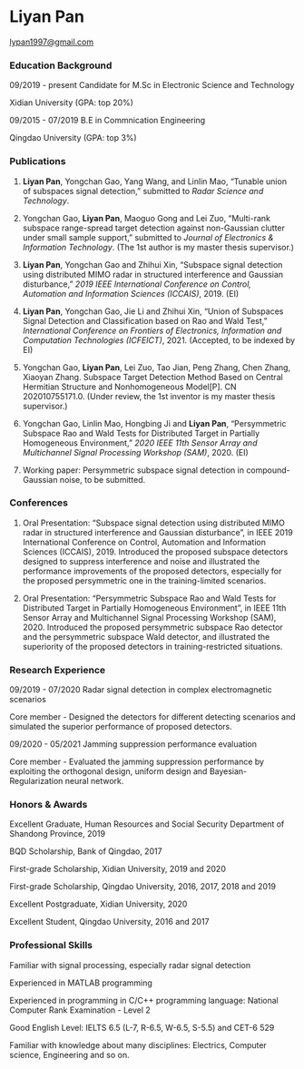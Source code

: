# Liyan Pan

lypan1997@gmail.com

### Education Background

09/2019 - present    Candidate for M.Sc in Electronic Science and Technology

Xidian University    (GPA: top 20%)
                   
09/2015 - 07/2019    B.E in Commnication Engineering

Qingdao University    (GPA: top 3%)
                   
### Publications

1. **Liyan Pan**, Yongchan Gao, Yang Wang, and Linlin Mao, “Tunable union of subspaces signal detection,” submitted to _Radar Science and Technology_.

2. Yongchan Gao, **Liyan Pan**, Maoguo Gong and Lei Zuo, “Multi-rank subspace range-spread target detection against non-Gaussian clutter under small sample support,” submitted to _Journal of Electronics & Information Technology_. (The 1st author is my master thesis supervisor.)

3. **Liyan Pan**, Yongchan Gao and Zhihui Xin, “Subspace signal detection using distributed MIMO radar in structured interference and Gaussian disturbance,” _2019 IEEE International Conference on Control, Automation and Information Sciences (ICCAIS)_, 2019. (EI)

4. **Liyan Pan**, Yongchan Gao, Jie Li and Zhihui Xin, “Union of Subspaces Signal Detection and Classification based on Rao and Wald Test,” _International Conference on Frontiers of Electronics, Information and Computation Technologies (ICFEICT)_, 2021. (Accepted, to be indexed by EI)

5. Yongchan Gao, **Liyan Pan**, Lei Zuo, Tao Jian, Peng Zhang, Chen Zhang, Xiaoyan Zhang. Subspace Target Detection Method Based on Central Hermitian Structure and Nonhomogeneous Model[P]. CN 202010755171.0. (Under review, the 1st inventor is my master thesis supervisor.)

6. Yongchan Gao, Linlin Mao, Hongbing Ji and **Liyan Pan**, “Persymmetric Subspace Rao and Wald Tests for Distributed Target in Partially Homogeneous Environment,” _2020 IEEE 11th Sensor Array and Multichannel Signal Processing Workshop (SAM)_, 2020. (EI)

7. Working paper: Persymmetric subspace signal detection in compound-Gaussian noise, to be submitted.

### Conferences

1. Oral Presentation: “Subspace signal detection using distributed MIMO radar in structured interference and Gaussian disturbance”, in IEEE 2019 International Conference on Control, Automation and Information Sciences (ICCAIS), 2019. Introduced the proposed subspace detectors designed to suppress interference and noise and illustrated the performance improvements of the proposed detectors, especially for the proposed persymmetric one in the training-limited scenarios.

2. Oral Presentation: “Persymmetric Subspace Rao and Wald Tests for Distributed Target in Partially Homogeneous Environment”, in IEEE 11th Sensor Array and Multichannel Signal Processing Workshop (SAM), 2020. Introduced the proposed persymmetric subspace Rao detector and the persymmetric subspace Wald detector, and illustrated the superiority of the proposed detectors in training-restricted situations.

### Research Experience

09/2019 - 07/2020   Radar signal detection in complex electromagnetic scenarios

Core member - Designed the detectors for different detecting scenarios and simulated the superior performance of proposed detectors.

09/2020 - 05/2021   Jamming suppression performance evaluation

Core member - Evaluated the jamming suppression performance by exploiting the orthogonal design, uniform design and Bayesian-Regularization neural network.

### Honors & Awards

Excellent Graduate, Human Resources and Social Security Department of Shandong Province, 2019

BQD Scholarship, Bank of Qingdao, 2017

First-grade Scholarship, Xidian University, 2019 and 2020

First-grade Scholarship, Qingdao University, 2016, 2017, 2018 and 2019

Excellent Postgraduate, Xidian University, 2020

Excellent Student, Qingdao University, 2016 and 2017

### Professional Skills

Familiar with signal processing, especially radar signal detection

Experienced in MATLAB programming

Experienced in programming in C/C++ programming language: National Computer Rank Examination - Level 2

Good English Level: IELTS 6.5 (L-7, R-6.5, W-6.5, S-5.5) and CET-6 529

Familiar with knowledge about many disciplines: Electrics, Computer science, Engineering and so on.
